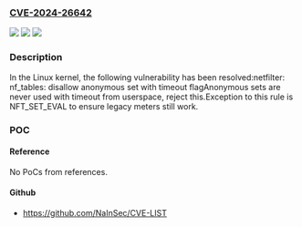 ### [CVE-2024-26642](https://cve.mitre.org/cgi-bin/cvename.cgi?name=CVE-2024-26642)
![](https://img.shields.io/static/v1?label=Product&message=Linux&color=blue)
![](https://img.shields.io/static/v1?label=Version&message=761da2935d6e%3C%2016603605b667%20&color=brighgreen)
![](https://img.shields.io/static/v1?label=Vulnerability&message=n%2Fa&color=brighgreen)

### Description

In the Linux kernel, the following vulnerability has been resolved:netfilter: nf_tables: disallow anonymous set with timeout flagAnonymous sets are never used with timeout from userspace, reject this.Exception to this rule is NFT_SET_EVAL to ensure legacy meters still work.

### POC

#### Reference
No PoCs from references.

#### Github
- https://github.com/NaInSec/CVE-LIST

